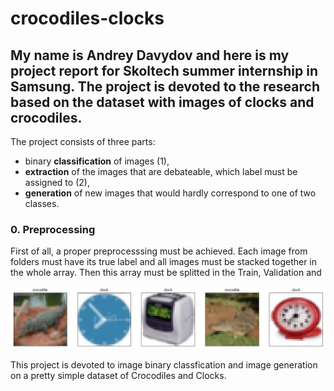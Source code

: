 # crocodiles-clocks

## My name is Andrey Davydov and here is my project report for Skoltech summer internship in Samsung. The project is devoted to the research based on the dataset with images of clocks and crocodiles. 

The project consists of three parts: 
  - binary **classification** of images (1), 
  - **extraction** of the images that are debateable, which label must be assigned to (2),
  - **generation** of new images that would hardly correspond to one of two classes.

### 0. Preprocessing

First of all, a proper preprocesssing must be achieved. Each image from folders must have its true label and all images must be stacked together in the whole array. Then this array must be splitted in the Train, Validation and 

<p align="center">
  <img width="720px" src="images4report/check.png">
</p>

This project is devoted to image binary classfication and image generation on a pretty simple dataset of Crocodiles and Clocks.
